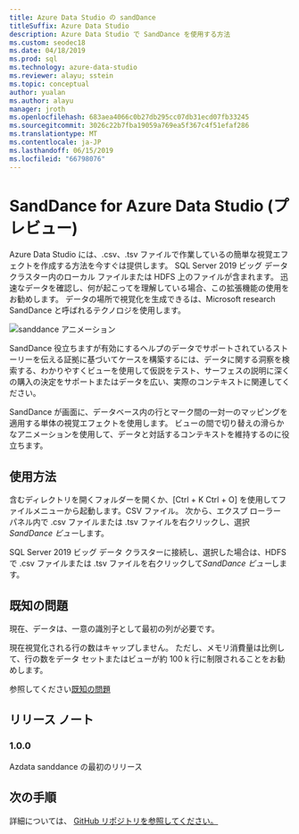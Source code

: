 ```yaml
---
title: Azure Data Studio の sandDance
titleSuffix: Azure Data Studio
description: Azure Data Studio で SandDance を使用する方法
ms.custom: seodec18
ms.date: 04/18/2019
ms.prod: sql
ms.technology: azure-data-studio
ms.reviewer: alayu; sstein
ms.topic: conceptual
author: yualan
ms.author: alayu
manager: jroth
ms.openlocfilehash: 683aea4066c0b27db295cc07db31ecd07fb33245
ms.sourcegitcommit: 3026c22b7fba19059a769ea5f367c4f51efaf286
ms.translationtype: MT
ms.contentlocale: ja-JP
ms.lasthandoff: 06/15/2019
ms.locfileid: "66798076"
---
```

# <a name="sanddance-for-azure-data-studio-preview"></a>SandDance for Azure Data Studio (プレビュー)
Azure Data Studio には、.csv、.tsv ファイルで作業しているの簡単な視覚エフェクトを作成する方法を今すぐは提供します。 SQL Server 2019 ビッグ データ クラスター内のローカル ファイルまたは HDFS 上のファイルが含まれます。 迅速なデータを確認し、何が起こってを理解している場合、この拡張機能の使用をお勧めします。 データの場所で視覚化を生成できるは、Microsoft research SandDance と呼ばれるテクノロジを使用します。

![sanddance アニメーション](https://user-images.githubusercontent.com/11507384/54236654-52d42800-44d1-11e9-859e-6c5d297a46d2.gif)

SandDance 役立ちますが有効にするヘルプのデータでサポートされているストーリーを伝える証拠に基づいてケースを構築するには、データに関する洞察を検索する、わかりやすくビューを使用して仮説をテスト、サーフェスの説明に深くの購入の決定をサポートまたはデータを広い、実際のコンテキストに関連してください。

SandDance が画面に、データベース内の行とマーク間の一対一のマッピングを適用する単体の視覚エフェクトを使用します。
ビューの間で切り替えの滑らかなアニメーションを使用して、データと対話するコンテキストを維持するのに役立ちます。

## <a name="usage"></a>使用方法

含むディレクトリを開くフォルダーを開くか、[Ctrl + K Ctrl + O] を使用してファイルメニューから起動します。CSV ファイル。  次から、エクスプ ローラー パネル内で .csv ファイルまたは .tsv ファイルを右クリックし、選択*SandDance ビュー*します。

SQL Server 2019 ビッグ データ クラスターに接続し、選択した場合は、HDFS で .csv ファイルまたは .tsv ファイルを右クリックして*SandDance ビュー*します。

## <a name="known-issues"></a>既知の問題

現在、データは、一意の識別子として最初の列が必要です。

現在視覚化される行の数はキャップしません。 ただし、メモリ消費量は比例して、行の数をデータ セットまたはビューが約 100 k 行に制限されることをお勧めします。

参照してください[既知の問題](https://microsoft.github.io/SandDance/#known-issues)

## <a name="release-notes"></a>リリース ノート

### <a name="100"></a>1.0.0

Azdata sanddance の最初のリリース

## <a name="next-steps"></a>次の手順
詳細については、 [GitHub リポジトリを参照してください。](https://github.com/Microsoft/SandDance)
